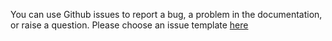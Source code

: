 You can use Github issues to report a bug, a problem in the documentation, or raise a question.
Please choose an issue template [here](https://github.com/applicaster/zapp-analytics-plugin-firebase/issues/new/choose)
